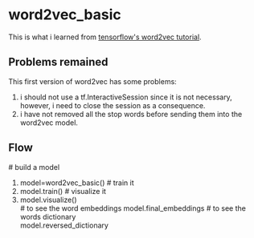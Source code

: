 # word2vec_basic
This is what i learned from [tensorflow's word2vec tutorial](https://www.tensorflow.org/versions/r0.8/tutorials/word2vec/index.html).
## Problems remained
This first version of word2vec has some problems:  
1. i should not use a tf.InteractiveSession since it is not necessary, however, i need to close the session as a consequence.
2. i have not removed all the stop words before sending them into the word2vec model.  
## Flow
\# build a model  
1. model=word2vec_basic()
\# train it  
2. model.train()
\# visualize it  
3. model.visualize()  
\# to see the word embeddings
model.final_embeddings
\# to see the words dictionary  
model.reversed_dictionary

